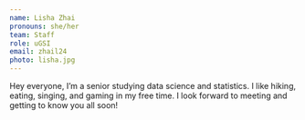 ```yaml
---
name: Lisha Zhai
pronouns: she/her
team: Staff
role: uGSI
email: zhail24
photo: lisha.jpg
---
```


Hey everyone, I’m a senior studying data science and statistics. I like hiking, eating, singing, and gaming in my free time. I look forward to meeting and getting to know you all soon! 